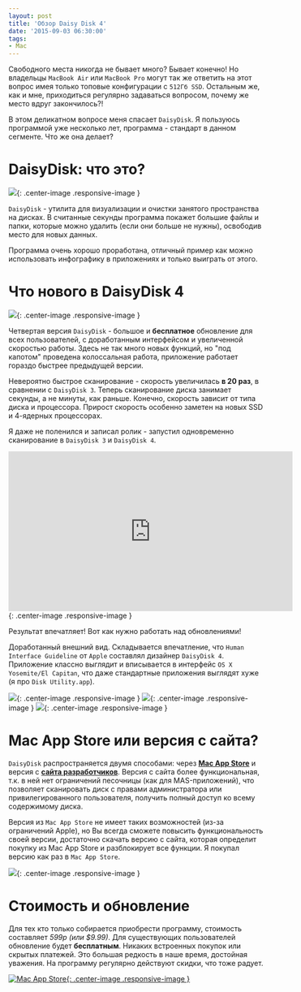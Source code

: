 ```yaml
---
layout: post
title: 'Обзор Daisy Disk 4'
date: '2015-09-03 06:30:00'
tags:
- Mac
---
```


Свободного места никогда не бывает много? Бывает конечно! Но владельцы `MacBook Air` или `MacBook Pro` могут так же ответить на этот вопрос имея только топовые конфигурации с `512Гб SSD`. Остальным же, как и мне, приходиться регулярно задаваться вопросом, почему же место вдруг закончилось?!

В этом деликатном вопросе меня спасает `DaisyDisk`.
Я пользуюсь программой уже несколько лет, программа - стандарт в данном сегменте. Что же она делает?

# DaisyDisk: что это?


![](/images/2015/09/daisydisk_main.png){: .center-image .responsive-image }

`DaisyDisk` - утилита для визуализации и очистки занятого пространства на дисках.  В считанные секунды программа покажет большие файлы и папки, которые можно удалить (если они больше не нужны), освободив место для новых данных.

Программа очень хорошо проработана, отличный пример как можно использовать инфографику в приложениях и только выиграть от этого.


# Что нового в DaisyDisk 4

![](/images/2015/09/daisydisk_about-2.png){: .center-image .responsive-image }

Четвертая версия `DaisyDisk` - большое и **бесплатное** обновление для всех пользователей, с доработанным интерфейсом и увеличенной скоростью работы. Здесь не так много новых функций, но "под капотом" проведена колоссальная работа, приложение работает гораздо быстрее предыдущей версии.

Невероятно быстрое сканирование - скорость увеличилась **в 20 раз**, в сравнении с `DaisyDisk 3`. Теперь сканирование диска занимает секунды, а не минуты, как раньше. Конечно, скорость зависит от типа диска и процессора. Прирост скорость особенно заметен на новых SSD и 4-ядерных процессорах.

Я даже не поленился и записал ролик - запустил одновременно сканирование в `DaisyDisk 3` и `DaisyDisk 4`.

<iframe width="560" height="315" src="https://www.youtube.com/embed/lZ0J3TLcadw" frameborder="0" allowfullscreen></iframe>{: .center-image .responsive-image }

Результат впечатляет! Вот как нужно работать над обновлениями!

Доработанный внешний вид. Складывается впечатление, что `Human Interface Guideline` от `Apple` составлял дизайнер `DaisyDisk 4`. Приложение классно выглядит и вписывается в интерфейс `OS X Yosemite/El Capitan`, что даже стандартные приложения выглядят хуже (я про `Disk Utility.app`).

![](/images/2015/09/screenshot1.png){: .center-image .responsive-image }
![](/images/2015/09/screenshot2.png){: .center-image .responsive-image }
![](/images/2015/09/screenshot3.png){: .center-image .responsive-image }

# Mac App Store или версия с сайта?
`DaisyDisk` распространяется двумя способами: через **[Mac App Store](https://itunes.apple.com/ru/app/daisydisk/id411643860?l=en&mt=12)** и версия с **[сайта разработчиков](http://daisydiskapp.com)**. Версия с сайта более функциональная, т.к. в ней нет ограничений песочницы (как для MAS-приложений), что позволяет сканировать диск с правами администратора или привилегированного пользователя, получить полный доступ ко всему содержимому диска.

Версия из `Mac App Store` не имеет таких возможностей (из-за ограничений  Apple), но Вы всегда сможете повысить функциональность своей версии, достаточно скачать версию с сайта, которая определит покупку из Mac App Store и разблокирует все функции. Я покупал версию как раз в `Mac App Store`.

![](/images/2015/09/Screen-Shot-2015-09-03-at-09-45-49.png){: .center-image .responsive-image }

# Стоимость и обновление
Для тех кто только собирается приобрести программу, стоимость составляет *599р (или $9.99)*. Для существующих пользователей обновление будет **бесплатным**.  Никаких встроенных покупок или скрытых платежей. Это большая редкость в наше время, достойная уважения. На программу регулярно действуют скидки, что тоже радует.


[![Mac App Store](/images/2015/09/appstore-1.png){: .center-image .responsive-image }](https://itunes.apple.com/ru/app/daisydisk/id411643860?l=en&mt=12)




